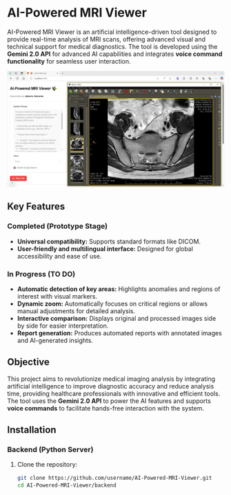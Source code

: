 
# AI-Powered MRI Viewer  

AI-Powered MRI Viewer is an artificial intelligence-driven tool designed to provide real-time analysis of MRI scans, offering advanced visual and technical support for medical diagnostics. The tool is developed using the **Gemini 2.0 API** for advanced AI capabilities and integrates **voice command functionality** for seamless user interaction.

![mri-viewer](https://github.com/albertovalverde/AI-Powered-MRI-Viewer/blob/main/mri-viewer.png)


## Key Features  

### Completed (Prototype Stage)  
- **Universal compatibility:** Supports standard formats like DICOM.  
- **User-friendly and multilingual interface:** Designed for global accessibility and ease of use.  

### In Progress (TO DO)  
- **Automatic detection of key areas:** Highlights anomalies and regions of interest with visual markers.  
- **Dynamic zoom:** Automatically focuses on critical regions or allows manual adjustments for detailed analysis.  
- **Interactive comparison:** Displays original and processed images side by side for easier interpretation.  
- **Report generation:** Produces automated reports with annotated images and AI-generated insights.  

## Objective  

This project aims to revolutionize medical imaging analysis by integrating artificial intelligence to improve diagnostic accuracy and reduce analysis time, providing healthcare professionals with innovative and efficient tools. The tool uses the **Gemini 2.0 API** to power the AI features and supports **voice commands** to facilitate hands-free interaction with the system.

## Installation  

### Backend (Python Server)  
1. Clone the repository:  
   ```bash  
   git clone https://github.com/username/AI-Powered-MRI-Viewer.git  
   cd AI-Powered-MRI-Viewer/backend  
